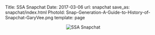 Title:          SSA Snapchat
Date:           2017-03-06
url:            snapchat
save_as:        snapchat/index.html
PhotoId:        Snap-Generation-A-Guide-to-History-of-Snapchat-GaryVee.png
template:       page

<div style="text-align: center;"><img src="{attach}ssa_snapchat.jpeg" alt="SSA Snapchat"></div>
